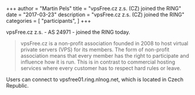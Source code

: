+++
author = "Martin Pels"
title = "vpsFree.cz z.s. (CZ) joined the RING"
date = "2017-03-23"
description = "vpsFree.cz z.s. (CZ) joined the RING"
categories = [
    "participants",
]
+++

vpsFree.cz z.s. - AS 24971 - joined the RING today.

> vpsFree.cz is a non-profit association founded in 2008 to host virtual private servers (VPS) for its members. The form of non-profit association means that every member has the right to participate and influence how it is run. This is in contrast to commercial hosting services where every customer has to respect hard rules or leave.

Users can connect to vpsfree01.ring.nlnog.net, which is located in Czech Republic.


